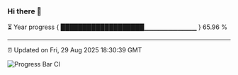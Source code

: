 ### Hi there 👋

⏳ Year progress { ███████████████████▁▁▁▁▁▁▁▁▁▁▁ } 65.96 %

---

⏰ Updated on Fri, 29 Aug 2025 18:30:39 GMT

![Progress Bar CI](https://github.com/ZhaoGui/ZhaoGui/workflows/Progress%20Bar%20CI/badge.svg)
